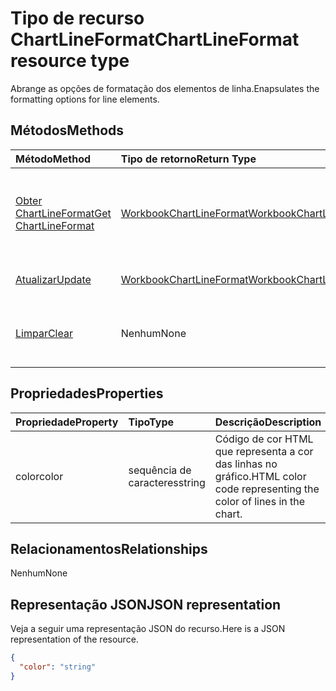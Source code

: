 # <a name="chartlineformat-resource-type"></a><span data-ttu-id="1a1cb-101">Tipo de recurso ChartLineFormat</span><span class="sxs-lookup"><span data-stu-id="1a1cb-101">ChartLineFormat resource type</span></span>

<span data-ttu-id="1a1cb-102">Abrange as opções de formatação dos elementos de linha.</span><span class="sxs-lookup"><span data-stu-id="1a1cb-102">Enapsulates the formatting options for line elements.</span></span>


## <a name="methods"></a><span data-ttu-id="1a1cb-103">Métodos</span><span class="sxs-lookup"><span data-stu-id="1a1cb-103">Methods</span></span>

| <span data-ttu-id="1a1cb-104">Método</span><span class="sxs-lookup"><span data-stu-id="1a1cb-104">Method</span></span>           | <span data-ttu-id="1a1cb-105">Tipo de retorno</span><span class="sxs-lookup"><span data-stu-id="1a1cb-105">Return Type</span></span>    |<span data-ttu-id="1a1cb-106">Descrição</span><span class="sxs-lookup"><span data-stu-id="1a1cb-106">Description</span></span>|
|:---------------|:--------|:----------|
|[<span data-ttu-id="1a1cb-107">Obter ChartLineFormat</span><span class="sxs-lookup"><span data-stu-id="1a1cb-107">Get ChartLineFormat</span></span>](../api/chartlineformat_get.md) | [<span data-ttu-id="1a1cb-108">WorkbookChartLineFormat</span><span class="sxs-lookup"><span data-stu-id="1a1cb-108">WorkbookChartLineFormat</span></span>](chartlineformat.md) |<span data-ttu-id="1a1cb-109">Propriedades de leitura e relacionamentos do objeto chartLineFormat.</span><span class="sxs-lookup"><span data-stu-id="1a1cb-109">Read properties and relationships of chartLineFormat object.</span></span>|
|[<span data-ttu-id="1a1cb-110">Atualizar</span><span class="sxs-lookup"><span data-stu-id="1a1cb-110">Update</span></span>](../api/chartlineformat_update.md) | [<span data-ttu-id="1a1cb-111">WorkbookChartLineFormat</span><span class="sxs-lookup"><span data-stu-id="1a1cb-111">WorkbookChartLineFormat</span></span>](chartlineformat.md) |<span data-ttu-id="1a1cb-112">Atualize o objeto ChartLineFormat.</span><span class="sxs-lookup"><span data-stu-id="1a1cb-112">Update ChartLineFormat object.</span></span> |
|[<span data-ttu-id="1a1cb-113">Limpar</span><span class="sxs-lookup"><span data-stu-id="1a1cb-113">Clear</span></span>](../api/chartlineformat_clear.md)|<span data-ttu-id="1a1cb-114">Nenhum</span><span class="sxs-lookup"><span data-stu-id="1a1cb-114">None</span></span>|<span data-ttu-id="1a1cb-115">Limpe a formatação da linha de um elemento do gráfico.</span><span class="sxs-lookup"><span data-stu-id="1a1cb-115">Clear the line format of a chart element.</span></span>|

## <a name="properties"></a><span data-ttu-id="1a1cb-116">Propriedades</span><span class="sxs-lookup"><span data-stu-id="1a1cb-116">Properties</span></span>
| <span data-ttu-id="1a1cb-117">Propriedade</span><span class="sxs-lookup"><span data-stu-id="1a1cb-117">Property</span></span>     | <span data-ttu-id="1a1cb-118">Tipo</span><span class="sxs-lookup"><span data-stu-id="1a1cb-118">Type</span></span>   |<span data-ttu-id="1a1cb-119">Descrição</span><span class="sxs-lookup"><span data-stu-id="1a1cb-119">Description</span></span>|
|:---------------|:--------|:----------|
|<span data-ttu-id="1a1cb-120">color</span><span class="sxs-lookup"><span data-stu-id="1a1cb-120">color</span></span>|<span data-ttu-id="1a1cb-121">sequência de caracteres</span><span class="sxs-lookup"><span data-stu-id="1a1cb-121">string</span></span>|<span data-ttu-id="1a1cb-122">Código de cor HTML que representa a cor das linhas no gráfico.</span><span class="sxs-lookup"><span data-stu-id="1a1cb-122">HTML color code representing the color of lines in the chart.</span></span>|

## <a name="relationships"></a><span data-ttu-id="1a1cb-123">Relacionamentos</span><span class="sxs-lookup"><span data-stu-id="1a1cb-123">Relationships</span></span>
<span data-ttu-id="1a1cb-124">Nenhum</span><span class="sxs-lookup"><span data-stu-id="1a1cb-124">None</span></span>


## <a name="json-representation"></a><span data-ttu-id="1a1cb-125">Representação JSON</span><span class="sxs-lookup"><span data-stu-id="1a1cb-125">JSON representation</span></span>

<span data-ttu-id="1a1cb-126">Veja a seguir uma representação JSON do recurso.</span><span class="sxs-lookup"><span data-stu-id="1a1cb-126">Here is a JSON representation of the resource.</span></span>

<!--{
  "blockType": "resource",
  "baseType": "microsoft.graph.entity",
  "optionalProperties": [],
  "@odata.type": "microsoft.graph.workbookChartLineFormat"
}-->

```json
{
  "color": "string"
}

```

<!-- uuid: 8fcb5dbc-d5aa-4681-8e31-b001d5168d79
2015-10-25 14:57:30 UTC -->
<!-- {
  "type": "#page.annotation",
  "description": "ChartLineFormat resource",
  "keywords": "",
  "section": "documentation",
  "tocPath": ""
}-->